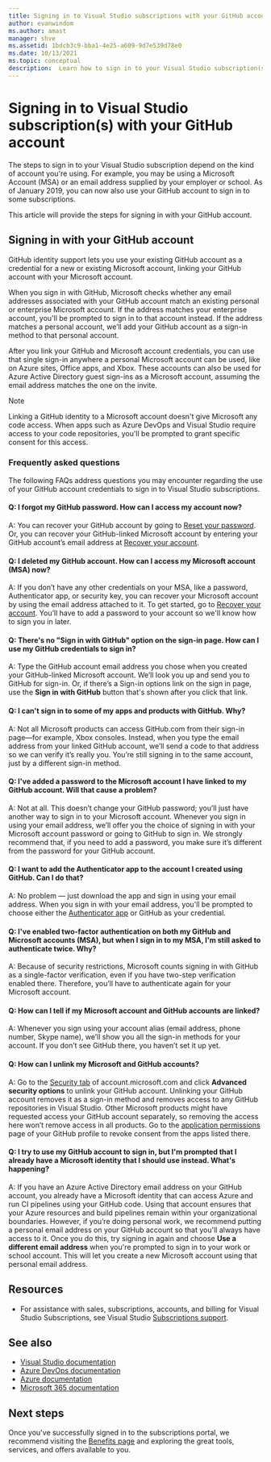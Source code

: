 ```yaml
---
title: Signing in to Visual Studio subscriptions with your GitHub account | Microsoft Docs
author: evanwindom
ms.author: amast
manager: shve
ms.assetid: 1bdcb3c9-bba1-4e25-a609-9d7e539d78e0
ms.date: 10/13/2021
ms.topic: conceptual
description:  Learn how to sign in to your Visual Studio subscription(s) with your GitHub account. 
---
```


# Signing in to Visual Studio subscription(s) with your GitHub account 
The steps to sign in to your Visual Studio subscription depend on the kind of account you're using. For example, you may be using a Microsoft Account (MSA) or an email address supplied by your employer or school. As of January 2019, you can now also use your GitHub account to sign in to some subscriptions. 

This article will provide the steps for signing in with your GitHub account.

## Signing in with your GitHub account
GitHub identity support lets you use your existing GitHub account as a credential for a new or existing Microsoft account, linking your GitHub account with your Microsoft account. 

When you sign in with GitHub, Microsoft checks whether any email addresses associated with your GitHub account match an existing personal or enterprise Microsoft account. If the address matches your enterprise account, you'll be prompted to sign in to that account instead. If the address matches a personal account, we’ll add your GitHub account as a sign-in method to that personal account.

After you link your GitHub and Microsoft account credentials, you can use that single sign-in anywhere a personal Microsoft account can be used, like on Azure sites, Office apps, and Xbox. These accounts can also be used for Azure Active Directory guest sign-ins as a Microsoft account, assuming the email address matches the one on the invite.

> [!NOTE]
> Linking a GitHub identity to a Microsoft account doesn't give Microsoft any code access. When apps such as Azure DevOps and Visual Studio require access to your code repositories, you'll be prompted to grant specific consent for this access. 

### Frequently asked questions
The following FAQs address questions you may encounter regarding the use of your GitHub account credentials to sign in to Visual Studio subscriptions.

#### Q: I forgot my GitHub password.  How can I access my account now?
A:  You can recover your GitHub account by going to [Reset your password](https://github.com/password_reset). Or, you can recover your GitHub-linked Microsoft account by entering your GitHub account’s email address at [Recover your account](https://account.live.com/password/reset).

#### Q: I deleted my GitHub account.  How can I access my Microsoft account (MSA) now?
A: If you don’t have any other credentials on your MSA, like a password, Authenticator app, or security key, you can recover your Microsoft account by using the email address attached to it. To get started, go to [Recover your account](https://account.live.com/password/reset). You’ll have to add a password to your account so we'll know how to sign you in later. 

#### Q: There's no "Sign in with GitHub" option on the sign-in page.  How can I use my GitHub credentials to sign in?
A:  Type the GitHub account email address you chose when you created your GitHub-linked Microsoft account. We’ll look you up and send you to GitHub for sign-in. Or, if there’s a Sign-in options link on the sign in page, use the **Sign in with GitHub** button that's shown after you click that link. 

#### Q: I can't sign in to some of my apps and products with GitHub.  Why?
A:  Not all Microsoft products can access GitHub.com from their sign-in page—for example, Xbox consoles. Instead, when you type the email address from your linked GitHub account, we’ll send a code to that address so we can verify it’s really you. You’re still signing in to the same account, just by a different sign-in method. 

#### Q:  I've added a password to the Microsoft account I have linked to my GitHub account.  Will that cause a problem?
A:  Not at all. This doesn’t change your GitHub password; you’ll just have another way to sign in to your Microsoft account. Whenever you sign in using your email address, we’ll offer you the choice of signing in with your Microsoft account password or going to GitHub to sign in. We strongly recommend that, if you need to add a password, you make sure it’s different from the password for your GitHub account.

#### Q: I want to add the Authenticator app to the account I created using GitHub.  Can I do that?
A:  No problem — just download the app and sign in using your email address. When you sign in with your email address, you'll be prompted to choose either the [Authenticator app](https://www.microsoft.com/p/microsoft-authenticator/9nblgggzmcj6) or GitHub as your credential.

#### Q: I've enabled two-factor authentication on both my GitHub and Microsoft accounts (MSA), but when I sign in to my MSA, I'm still asked to authenticate twice.  Why?
A: Because of security restrictions, Microsoft counts signing in with GitHub as a single-factor verification, even if you have two-step verification enabled there. Therefore, you’ll have to authenticate again for your Microsoft account. 

#### Q:  How can I tell if my Microsoft account and GitHub accounts are linked?
A:  Whenever you sign using your account alias (email address, phone number, Skype name), we’ll show you all the sign-in methods for your account. If you don’t see GitHub there, you haven’t set it up yet.

#### Q:  How can I unlink my Microsoft and GitHub accounts? 
A:  Go to the [Security tab](https://account.microsoft.com/security) of account.microsoft.com and click **Advanced security options** to unlink your GitHub account. Unlinking your GitHub account removes it as a sign-in method and removes access to any GitHub repositories in Visual Studio. Other Microsoft products might have requested access your GitHub account separately, so removing the access here won’t remove access in all products. Go to the [application permissions](https://github.com/settings/applications) page of your GitHub profile to revoke consent from the apps listed there.

#### Q:  I try to use my GitHub account to sign in, but I'm prompted that I already have a Microsoft identity that I should use instead.  What's happening?
A:  If you have an Azure Active Directory email address on your GitHub account, you already have a Microsoft identity that can access Azure and run CI pipelines using your GitHub code. Using that account ensures that your Azure resources and build pipelines remain within your organizational boundaries. However, if you’re doing personal work, we recommend putting a personal email address on your GitHub account so that you'll always have access to it. Once you do this, try signing in again and choose **Use a different email address** when you're prompted to sign in to your work or school account. This will let you create a new Microsoft account using that personal email address.

## Resources
- For assistance with sales, subscriptions, accounts, and billing for Visual Studio Subscriptions, see Visual Studio [Subscriptions support](https://aka.ms/vssubscriberhelp).

## See also
- [Visual Studio documentation](/visualstudio/)
- [Azure DevOps documentation](/azure/devops/)
- [Azure documentation](/azure/)
- [Microsoft 365 documentation](/microsoft-365/)

## Next steps
Once you've successfully signed in to the subscriptions portal, we recommend visiting the [Benefits page](https://my.visualstudio.com/benefits) and exploring the great tools, services, and offers available to you.